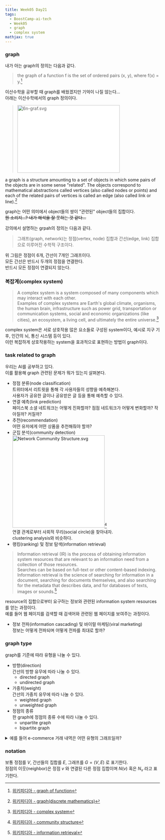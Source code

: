 ```yaml
---
title: Week05 Day21
tags:
  - BoostCamp-ai-tech
  - Week05
  - graph
  - complex system
mathjax: true
---
```


### graph
내가 아는 graph의 정의는 다음과 같다.  
> the graph of a function f is the set of ordered pairs (x, y), where f(x) = y.[^1]  

이산수학을 공부할 때 graph를 배웠겠지만 기억이 나질 않는다...  
아래는 이산수학에서의 graph 정의이다.  
> <img style="background:white" src="https://upload.wikimedia.org/wikipedia/commons/5/5b/6n-graf.svg" alt="6n-graf.svg" height="220" width="333">  
a graph is a structure amounting to a set of objects in which some pairs of the objects are in some sense "related". The objects correspond to mathematical abstractions called vertices (also called nodes or points) and each of the related pairs of vertices is called an edge (also called link or line).[^2]  

graph는 어떤 의미에서 object들의 쌍이 "관련된" object들의 집합이다.  
~~뭔 소리지...? 내가 해석을 잘 못하는 것 같다...~~  

강의에서 설명하는 grpah의 정의는 다음과 같다.  
> 그래프(graph, network)는 정점(vertex, node) 집합과 간선(edge, link) 집합으로 이루어진 수학적 구조이다.

위 그림은 정점이 6개, 간선이 7개인 그래프이다.  
모든 간선은 반드시 두개의 정점을 연결한다.  
반드시 모든 정점이 연결되지 않는다.  

### 복잡계(complex system)
> A complex system is a system composed of many components which may interact with each other.  
Examples of complex systems are Earth's global climate, organisms, the human brain, infrastructure such as power grid, transportation or communication systems, social and economic organizations (like cities), an ecosystem, a living cell, and ultimately the entire universe.[^3]

complex system은 서로 상호작용 많은 요소들로 구성된 system이다, 예시로 지구 기후, 인간의 뇌, 통신 시스템 등이 있다.  
이런 복잡하게 상호작용하는 system을 효과적으로 표현하는 방법이 graph이다.  

### task related to graph
우리는 AI를 공부하고 있다.  
이를 활용해 graph 관련된 문제가 뭐가 있는지 살펴본다.  
- 정점 분류(node classification)  
트위터에서 리트윗을 통해 각 사용자들의 성향을 예측해본다.  
사용자가 공유한 글이나 공유받은 글 등을 통해 예측할 수 있다.
- 연결 예측(link prediction)  
페이스북 소셜 네트워크는 어떻게 진화할까? 점점 네트워크가 어떻게 변화할까? 작아질까? 커질까?
- 추천(recommendation)  
어떤 유저에게 어떤 상품을 추천해줘야 할까?
- 군집 분석(community detection)  
<img style="background: white" src="https://upload.wikimedia.org/wikipedia/commons/thumb/f/f4/Network_Community_Structure.svg/1200px-Network_Community_Structure.svg.png" alt="Network Community Structure.svg" width="300">[^4]  
연결 관계로부터 사회적 무리(social circle)을 찾아내자.  
clustering analysis와 비슷하다.  
- 랭킹(ranking) 및 정보 탐색(information retrieval)  
> Information retrieval (IR) is the process of obtaining information system resources that are relevant to an information need from a collection of those resources.  
Searches can be based on full-text or other content-based indexing.  
Information retrieval is the science of searching for information in a document, searching for documents themselves, and also searching for the metadata that describes data, and for databases of texts, images or sounds.[^5]  

resource의 집합으로부터 요구하는 정보와 관련된 information system resources를 얻는 과정이다.  
예를 들어 웹 페이지를 검색할 때 검색어와 관련된 웹 페이지를 보여주는 과정이다.  
- 정보 전파(information cascading) 및 바이럴 마케팅(viral marketing)  
정보는 어떻게 전파되며 어떻게 전파를 최대로 할까?  

### graph type
graph를 기준에 따라 유형을 나눌 수 있다.  
- 방향(direction)  
간선의 방향 유무에 따라 나눌 수 있다.
  - directed graph
  - undirected graph
- 가중치(weight)  
간선의 가중치 유무에 따라 나눌 수 있다.
  - weighted graph
  - unweighted graph
- 정점의 종류  
한 graph에 정점의 종류 수에 따라 나눌 수 있다.
  - unpartite graph
  - bipartite graph

<details>
  <summary>예를 들어 e-commerce 거래 내역은 어떤 유형의 그래프일까?  </summary>
  `두 종류`의 정점, 구매자와 상품, 이 존재하고 구매자와 상품을 잇는 간선의 가중치를 상품에 대한 평점으로 나타낼 수 있으므로 <code>weighted bipartite graph</code>이다.
</details>

### notation
보통 정점를 $V$, 간선들의 집합를 $E$, 그래프를 $G = (V, E)$ 로 표기한다.  
정점의 이웃(neighbor)은 정점 $v$ 와 연결된 다른 정점 집합이며 $N(v)$ 혹은 $N_v$ 라고 표기한다.  


[^1]: [위키피디아 - graph of function](https://en.wikipedia.org/wiki/Graph_of_a_function)  
[^2]: [위키피디아 - graph(discrete mathematics)](https://en.wikipedia.org/wiki/Graph_(discrete_mathematics))  
[^3]: [위키피디아 - complex system](https://en.wikipedia.org/wiki/Complex_system)  
[^4]: [위키피디아 - community structure](https://en.wikipedia.org/wiki/Community_structure)  
[^5]: [위키피디아 - information retrieval](https://en.wikipedia.org/wiki/Information_retrieval)  
